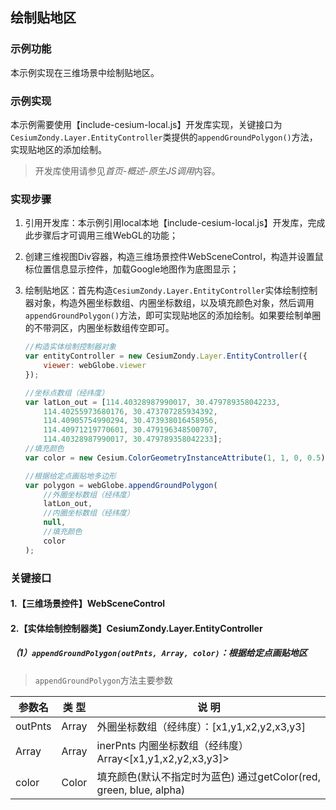 ## 绘制贴地区

### 示例功能

本示例实现在三维场景中绘制贴地区。

### 示例实现

本示例需要使用【include-cesium-local.js】开发库实现，关键接口为`CesiumZondy.Layer.EntityController`类提供的`appendGroundPolygon()`方法，实现贴地区的添加绘制。

> 开发库使用请参见*首页-概述-原生JS调用*内容。

### 实现步骤

1. 引用开发库：本示例引用local本地【include-cesium-local.js】开发库，完成此步骤后才可调用三维WebGL的功能；

2. 创建三维视图Div容器，构造三维场景控件WebSceneControl，构造并设置鼠标位置信息显示控件，加载Google地图作为底图显示；

3. 绘制贴地区：首先构造`CesiumZondy.Layer.EntityController`实体绘制控制器对象，构造外圈坐标数组、内圈坐标数组，以及填充颜色对象，然后调用`appendGroundPolygon()`方法，即可实现贴地区的添加绘制。如果要绘制单圈的不带洞区，内圈坐标数组传空即可。

    ``` javascript
    //构造实体绘制控制器对象
    var entityController = new CesiumZondy.Layer.EntityController({
        viewer: webGlobe.viewer
    });

    //坐标点数组（经纬度）
    var latLon_out = [114.40328987990017, 30.479789358042233,
        114.40255973680176, 30.473707285934392,
        114.40905754990294, 30.473938016458956,
        114.40971219770601, 30.479196348500707,
        114.40328987990017, 30.479789358042233];
    //填充颜色
    var color = new Cesium.ColorGeometryInstanceAttribute(1, 1, 0, 0.5);

    //根据给定点画贴地多边形
    var polygon = webGlobe.appendGroundPolygon(
        //外圈坐标数组（经纬度）
        latLon_out, 
        //内圈坐标数组（经纬度）
        null, 
        //填充颜色
        color
    );
    ```

### 关键接口

#### 1.【三维场景控件】WebSceneControl

#### 2.【实体绘制控制器类】CesiumZondy.Layer.EntityController

##### （1）`appendGroundPolygon(outPnts, Array, color)`：根据给定点画贴地区

> `appendGroundPolygon`方法主要参数

|参数名|类 型|说 明|
|-|-|-|
|outPnts|Array|外圈坐标数组（经纬度）：[x1,y1,x2,y2,x3,y3]|
|Array|Array|inerPnts 内圈坐标数组（经纬度）Array<[x1,y1,x2,y2,x3,y3]>|
|color|Color|填充颜色(默认不指定时为蓝色) 通过getColor(red, green, blue, alpha)|